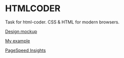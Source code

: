 # HTMLCODER #
Task for html-coder. CSS & HTML for modern browsers.

[Design mockup](http://iamyamakin.github.io/htmlcoder/design/task.psd)

[My example](http://iamyamakin.github.io/htmlcoder)

[PageSpeed Insights](https://developers.google.com/speed/pagespeed/insights/?url=http%3A%2F%2Fiamyamakin.github.io%2Fhtmlcoder%2F&tab=mobile)
